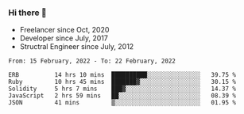 ### Hi there 👋

- Freelancer since Oct, 2020
- Developer since July, 2017
- Structral Engineer since July, 2012

<!--START_SECTION:waka-->
```text
From: 15 February, 2022 - To: 22 February, 2022

ERB          14 hrs 10 mins  ██████████░░░░░░░░░░░░░░░   39.75 % 
Ruby         10 hrs 45 mins  ███████▓░░░░░░░░░░░░░░░░░   30.15 % 
Solidity     5 hrs 7 mins    ███▓░░░░░░░░░░░░░░░░░░░░░   14.37 % 
JavaScript   2 hrs 59 mins   ██░░░░░░░░░░░░░░░░░░░░░░░   08.39 % 
JSON         41 mins         ▒░░░░░░░░░░░░░░░░░░░░░░░░   01.95 % 
```
<!--END_SECTION:waka-->
